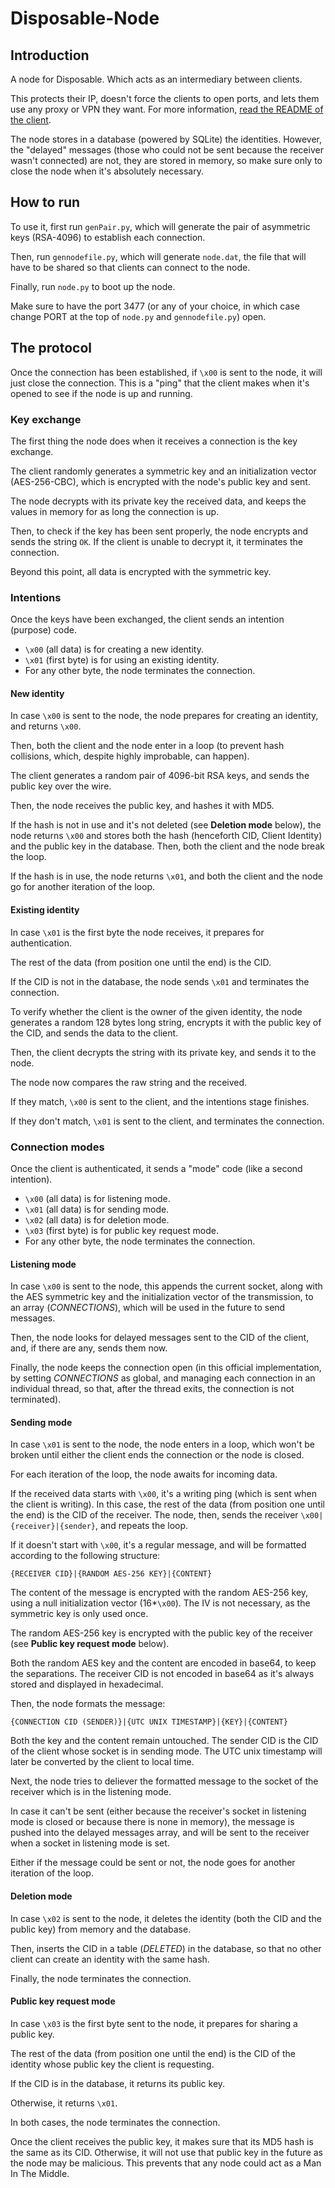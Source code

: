# Disposable-Node

## Introduction
A node for Disposable. Which acts as an intermediary between clients.

This protects their IP, doesn't force the clients to open ports, and lets them use any proxy or VPN they want. For more information, [read the README of the client](https://git.jlxip.net/jlxip/Disposable-Client).

The node stores in a database (powered by SQLite) the identities. However, the "delayed" messages (those who could not be sent because the receiver wasn't connected) are not, they are stored in memory, so make sure only to close the node when it's absolutely necessary.

## How to run
To use it, first run `genPair.py`, which will generate the pair of asymmetric keys (RSA-4096) to establish each connection.

Then, run `gennodefile.py`, which will generate `node.dat`, the file that will have to be shared so that clients can connect to the node.

Finally, run `node.py` to boot up the node.

Make sure to have the port 3477 (or any of your choice, in which case change PORT at the top of `node.py` and `gennodefile.py`) open.

## The protocol
Once the connection has been established, if `\x00` is sent to the node, it will just close the connection. This is a "ping" that the client makes when it's opened to see if the node is up and running.

### Key exchange
The first thing the node does when it receives a connection is the key exchange.

The client randomly generates a symmetric key and an initialization vector (AES-256-CBC), which is encrypted with the node's public key and sent.

The node decrypts with its private key the received data, and keeps the values in memory for as long the connection is up.

Then, to check if the key has been sent properly, the node encrypts and sends the string `OK`. If the client is unable to decrypt it, it terminates the connection.

Beyond this point, all data is encrypted with the symmetric key.

### Intentions
Once the keys have been exchanged, the client sends an intention (purpose) code.

- `\x00` (all data) is for creating a new identity.
- `\x01` (first byte) is for using an existing identity.
- For any other byte, the node terminates the connection.

#### New identity
In case `\x00` is sent to the node, the node prepares for creating an identity, and returns `\x00`.

Then, both the client and the node enter in a loop (to prevent hash collisions, which, despite highly improbable, can happen).

The client generates a random pair of 4096-bit RSA keys, and sends the public key over the wire.

Then, the node receives the public key, and hashes it with MD5.

If the hash is not in use and it's not deleted (see **Deletion mode** below), the node returns `\x00` and stores both the hash (henceforth CID, Client Identity) and the public key in the database. Then, both the client and the node break the loop.

If the hash is in use, the node returns `\x01`, and both the client and the node go for another iteration of the loop.

#### Existing identity
In case `\x01` is the first byte the node receives, it prepares for authentication.

The rest of the data (from position one until the end) is the CID.

If the CID is not in the database, the node sends `\x01` and terminates the connection.

To verify whether the client is the owner of the given identity, the node generates a random 128 bytes long string, encrypts it with the public key of the CID, and sends the data to the client.

Then, the client decrypts the string with its private key, and sends it to the node.

The node now compares the raw string and the received.

If they match, `\x00` is sent to the client, and the intentions stage finishes.

If they don't match, `\x01` is sent to the client, and terminates the connection.

### Connection modes
Once the client is authenticated, it sends a "mode" code (like a second intention).

- `\x00` (all data) is for listening mode.
- `\x01` (all data) is for sending mode.
- `\x02` (all data) is for deletion mode.
- `\x03` (first byte) is for public key request mode.
- For any other byte, the node terminates the connection.

#### Listening mode
In case `\x00` is sent to the node, this appends the current socket, along with the AES symmetric key and the initialization vector of the transmission, to an array (_CONNECTIONS_), which will be used in the future to send messages.

Then, the node looks for delayed messages sent to the CID of the client, and, if there are any, sends them now.

Finally, the node keeps the connection open (in this official implementation, by setting _CONNECTIONS_ as global, and managing each connection in an individual thread, so that, after the thread exits, the connection is not terminated).

#### Sending mode
In case `\x01` is sent to the node, the node enters in a loop, which won't be broken until either the client ends the connection or the node is closed.

For each iteration of the loop, the node awaits for incoming data.

If the received data starts with `\x00`, it's a writing ping (which is sent when the client is writing). In this case, the rest of the data (from position one until the end) is the CID of the receiver. The node, then, sends the receiver `\x00|{receiver}|{sender}`, and repeats the loop.

If it doesn't start with `\x00`, it's a regular message, and will be formatted according to the following structure:

```
{RECEIVER CID}|{RANDOM AES-256 KEY}|{CONTENT}
```

The content of the message is encrypted with the random AES-256 key, using a null initialization vector (16\*`\x00`). The IV is not necessary, as the symmetric key is only used once.

The random AES-256 key is encrypted with the public key of the receiver (see **Public key request mode** below).

Both the random AES key and the content are encoded in base64, to keep the separations. The receiver CID is not encoded in base64 as it's always stored and displayed in hexadecimal.

Then, the node formats the message:
```
{CONNECTION CID (SENDER)}|{UTC UNIX TIMESTAMP}|{KEY}|{CONTENT}
```

Both the key and the content remain untouched. The sender CID is the CID of the client whose socket is in sending mode. The UTC unix timestamp will later be converted by the client to local time.

Next, the node tries to deliever the formatted message to the socket of the receiver which is in the listening mode.

In case it can't be sent (either because the receiver's socket in listening mode is closed or because there is none in memory), the message is pushed into the delayed messages array, and will be sent to the receiver when a socket in listening mode is set.

Either if the message could be sent or not, the node goes for another iteration of the loop.

#### Deletion mode
In case `\x02` is sent to the node, it deletes the identity (both the CID and the public key) from memory and the database.

Then, inserts the CID in a table (_DELETED_) in the database, so that no other client can create an identity with the same hash.

Finally, the node terminates the connection.

#### Public key request mode
In case `\x03` is the first byte sent to the node, it prepares for sharing a public key.

The rest of the data (from position one until the end) is the CID of the identity whose public key the client is requesting.

If the CID is in the database, it returns its public key.

Otherwise, it returns `\x01`.

In both cases, the node terminates the connection.

Once the client receives the public key, it makes sure that its MD5 hash is the same as its CID. Otherwise, it will not use that public key in the future as the node may be malicious. This prevents that any node could act as a Man In The Middle.